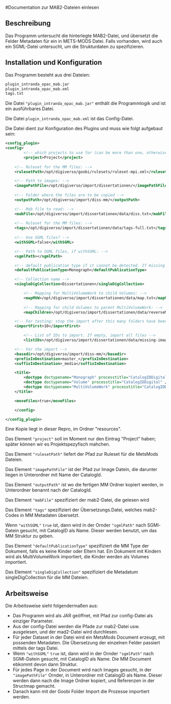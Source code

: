 #Documentation zur MAB2-Dateien einlesen

## Beschreibung

Das Programm untersucht die hinterlegte MAB2-Datei, und übersetzt die Felder Metadaten für ein in METS-MODS Datei. Falls vorhanden, wird auch ein SGML-Datei untersucht, um die Strukturdaten zu spezifizieren.


## Installation und Konfiguration

Das Programm besteht aus drei Dateien:

```bash
plugin_intranda_opac_mab.jar
plugin_intranda_opac_mab.xml
tags.txt
```

Die Datei `"plugin_intranda_opac_mab.jar"` enthält die Programmlogik und ist ein ausführbares Datei.

Die Datei ```plugin_intranda_opac_mab.xml``` ist das Config-Datei.


Die Datei dient zur Konfiguration des Plugins und muss wie folgt aufgebaut sein:

```xml
﻿<config_plugin>
<config>
        <!-- which projects to use for (can be more than one, otherwise use *) -->
        <project>Project</project>
        
    <!-- Ruleset for the MM files: -->
    <rulesetPath>/opt/digiverso/goobi/rulesets/ruleset-mpi.xml</rulesetPath>

    <!-- Path to images: -->
    <imagePathFile>/opt/digiverso/import/dissertationen/</imagePathFile>
    
    <!-- Folder where the files are to be copied -->
    <outputPath>/opt/digiverso/import/diss-mm/</outputPath>

    <!-- Mab file to read: -->
    <mabFile>/opt/digiverso/import/dissertationen/data/diss.txt</mabFile>
    
    <!-- Ruleset for the MM files: -->
    <tags>/opt/digiverso/import/dissertationen/data/tags-full.txt</tags>
    
    <!-- Use SGML files? -->
    <withSGML>false</withSGML>

    <!-- Path to SGML files, if withSGML: -->
    <sgmlPath></sgmlPath>

    <!-- default publication type if it cannot be detected. If missing or empty, no record will be created -->
    <defaultPublicationType>Monograph</defaultPublicationType>

    <!-- Collection name -->
    <singleDigCollection>Dissertationen</singleDigCollection>   

        <!-- Mapping for MultiVolumeWork to child Volumes: -->
        <mapMVW>/opt/digiverso/import/dissertationen/data/map.txt</mapMVW>
    
        <!-- Mapping for child Volumes to parent MultiVolumeWork: -->
        <mapChildren>/opt/digiverso/import/dissertationen/data/reverseMap.txt</mapChildren>

    <!-- For testing: stop the import after this many folders have been created. If 0, then import all.-->
    <importFirst>10</importFirst>

        <!-- List of IDs to import. If empty, import all files -->
        <listIDs>/opt/digiverso/import/dissertationen/data/missing-image-ids.txt</listIDs>

    <!-- For the import -->
    <basedir>/opt/digiverso/import/diss-mm/</basedir>
    <prefixInDestination>master_</prefixInDestination>
    <suffixInDestination>_media</suffixInDestination>

    <title>
        <doctype doctypename="Monograph" processtitle="CatalogIDDigital" />
        <doctype doctypename="Volume" processtitle="CatalogIDDigital" />
        <doctype doctypename="MultiVolumeWork" processtitle="CatalogIDDigital" />
    </title>

    <moveFiles>true</moveFiles>

    </config>

</config_plugin>
```

Eine Kopie liegt in dieser Repro, im Ordner "resources".

Das Element `"project"`
soll im Moment nur den Eintrag "Project" haben; später können wir es Projektspezyfisch mahchen.

Das Element `"rulesetPath"`
liefert der Pfad zur Ruleset für die MetsMods Dateien.

Das Element `"imagePathFile"`
ist der Pfad zur Image Datein, die darunter liegen in Unterordner mit Name der CatalogId. 

Das Element `"outputPath"`
ist wo die fertigen MM Ordner kopiert werden, in Unterordner benannt nach der CatalogId.

Das Element `"mabFile"`
spezifiziert der mab2-Datei, die gelesen wird

Das Element `"tags"`
spezifiziert der Übersetzungs.Datei, welches mab2-Codes in MM Metadaten übersetzt.

Wenn `"withSGML"` `true` ist, dann wird in der Ornder `"sgmlPath"` nach SGMl-Datein gesucht, mit CatalogID als Name. Dieser werden benutzt, um das MM Struktur zu geben.

Das Element `"defaultPublicationType"`
spezifiziert die MM Type der Dokument, falls es keine Kinder oder Eltern hat. Ein Dokument mit Kindern wird als MultiVolumeWork importiert, die Kinder werden als Volumes importiert.

Das Element `"singleDigCollection"`
spezifiziert die Metadatum singleDigCollection für die MM Dateien.




## Arbeitsweise

Die Arbeitsweise sieht folgendermaßen aus:

* Das Programm wird als JAR geöffnet, mit Pfad zur config-Datei als einziger Parameter.
* Aus der config-Datei werden die Pfade zur mab2-Datei usw. ausgelesen, und der mad2-Datei wird durchlesen.
* Für jeder Dataset in der Datei wird ein MetsMods Document erzeugt, mit possenden Metadaten. Die Übersetzung der einzelnen Felder passiert mittels der tags Datei.
* Wenn `"withSGML"` `true` ist, dann wird in der Ornder `"sgmlPath"` nach SGMl-Datein gesucht, mit CatalogID als Name. Die MM Document ebkommt devon dann Struktur.
* Für jedes Page in der Document wird nach Images gesucht, in der `"imagePathFile"` Ornder, in Unterordner mit CatalogID als Name. Dieser werden dann nach die Image Ordner kopiert, und Referenzen in der Structmap gemacht.
* Danach kann mit der Goobi Folder Import die Prozesse importiert werden. 
